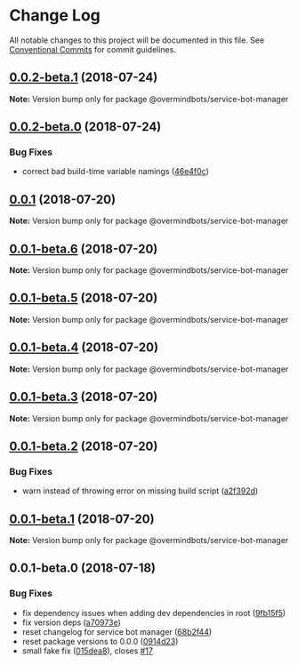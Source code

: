 # Change Log

All notable changes to this project will be documented in this file.
See [Conventional Commits](https://conventionalcommits.org) for commit guidelines.

<a name="0.0.2-beta.1"></a>
## [0.0.2-beta.1](https://github.com/overmindbots/service-bot-manager/compare/@overmindbots/service-bot-manager@0.0.2-beta.0...@overmindbots/service-bot-manager@0.0.2-beta.1) (2018-07-24)




**Note:** Version bump only for package @overmindbots/service-bot-manager

<a name="0.0.2-beta.0"></a>
## [0.0.2-beta.0](https://github.com/overmindbots/service-bot-manager/compare/@overmindbots/service-bot-manager@0.0.1...@overmindbots/service-bot-manager@0.0.2-beta.0) (2018-07-24)


### Bug Fixes

* correct bad build-time variable namings ([46e4f0c](https://github.com/overmindbots/service-bot-manager/commit/46e4f0c))




<a name="0.0.1"></a>
## [0.0.1](https://github.com/overmindbots/service-bot-manager/compare/@overmindbots/service-bot-manager@0.0.1-beta.6...@overmindbots/service-bot-manager@0.0.1) (2018-07-20)




**Note:** Version bump only for package @overmindbots/service-bot-manager

<a name="0.0.1-beta.6"></a>
## [0.0.1-beta.6](https://github.com/overmindbots/service-bot-manager/compare/@overmindbots/service-bot-manager@0.0.1-beta.5...@overmindbots/service-bot-manager@0.0.1-beta.6) (2018-07-20)




**Note:** Version bump only for package @overmindbots/service-bot-manager

<a name="0.0.1-beta.5"></a>
## [0.0.1-beta.5](https://github.com/overmindbots/service-bot-manager/compare/@overmindbots/service-bot-manager@0.0.1-beta.4...@overmindbots/service-bot-manager@0.0.1-beta.5) (2018-07-20)




**Note:** Version bump only for package @overmindbots/service-bot-manager

<a name="0.0.1-beta.4"></a>
## [0.0.1-beta.4](https://github.com/overmindbots/service-bot-manager/compare/@overmindbots/service-bot-manager@0.0.1-beta.3...@overmindbots/service-bot-manager@0.0.1-beta.4) (2018-07-20)




**Note:** Version bump only for package @overmindbots/service-bot-manager

<a name="0.0.1-beta.3"></a>
## [0.0.1-beta.3](https://github.com/overmindbots/service-bot-manager/compare/@overmindbots/service-bot-manager@0.0.1-beta.2...@overmindbots/service-bot-manager@0.0.1-beta.3) (2018-07-20)




**Note:** Version bump only for package @overmindbots/service-bot-manager

<a name="0.0.1-beta.2"></a>
## [0.0.1-beta.2](https://github.com/overmindbots/service-bot-manager/compare/@overmindbots/service-bot-manager@0.0.1-beta.1...@overmindbots/service-bot-manager@0.0.1-beta.2) (2018-07-20)


### Bug Fixes

* warn instead of throwing error on missing build script ([a2f392d](https://github.com/overmindbots/service-bot-manager/commit/a2f392d))




<a name="0.0.1-beta.1"></a>
## [0.0.1-beta.1](https://github.com/overmindbots/service-bot-manager/compare/@overmindbots/service-bot-manager@0.0.1-beta.0...@overmindbots/service-bot-manager@0.0.1-beta.1) (2018-07-20)




**Note:** Version bump only for package @overmindbots/service-bot-manager

<a name="0.0.1-beta.0"></a>
## 0.0.1-beta.0 (2018-07-18)


### Bug Fixes

* fix dependency issues when adding dev dependencies in root ([9fb15f5](https://github.com/overmindbots/service-bot-manager/commit/9fb15f5))
* fix version deps ([a70973e](https://github.com/overmindbots/service-bot-manager/commit/a70973e))
* reset changelog for service bot manager ([68b2f44](https://github.com/overmindbots/service-bot-manager/commit/68b2f44))
* reset package versions to 0.0.0 ([0914d23](https://github.com/overmindbots/service-bot-manager/commit/0914d23))
* small fake fix ([015dea8](https://github.com/overmindbots/service-bot-manager/commit/015dea8)), closes [#17](https://github.com/overmindbots/service-bot-manager/issues/17)
